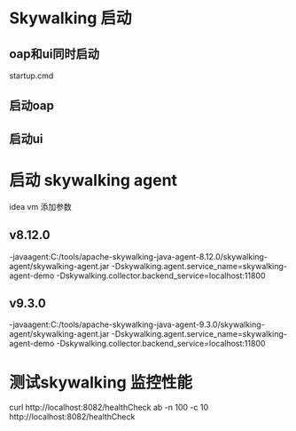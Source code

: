 # Skywalking 启动
## oap和ui同时启动
startup.cmd

## 启动oap

## 启动ui

# 启动 skywalking agent
idea vm 添加参数

## v8.12.0
-javaagent:C:/tools/apache-skywalking-java-agent-8.12.0/skywalking-agent/skywalking-agent.jar -Dskywalking.agent.service_name=skywalking-agent-demo -Dskywalking.collector.backend_service=localhost:11800

## v9.3.0
-javaagent:C:/tools/apache-skywalking-java-agent-9.3.0/skywalking-agent/skywalking-agent.jar -Dskywalking.agent.service_name=skywalking-agent-demo -Dskywalking.collector.backend_service=localhost:11800

 
# 测试skywalking 监控性能
curl http://localhost:8082/healthCheck
ab -n 100 -c 10 http://localhost:8082/healthCheck